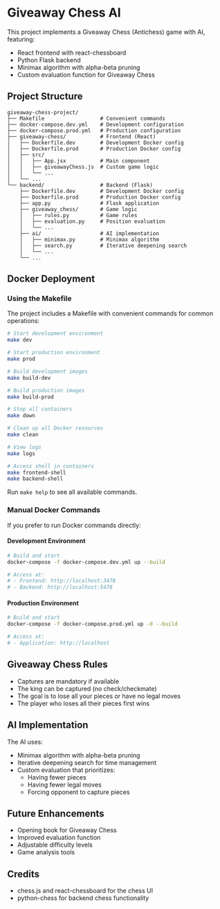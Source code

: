 # Giveaway Chess AI

This project implements a Giveaway Chess (Antichess) game with AI, featuring:
- React frontend with react-chessboard
- Python Flask backend
- Minimax algorithm with alpha-beta pruning
- Custom evaluation function for Giveaway Chess

## Project Structure

```
giveaway-chess-project/
├── Makefile                  # Convenient commands
├── docker-compose.dev.yml    # Development configuration
├── docker-compose.prod.yml   # Production configuration
├── giveaway-chess/           # Frontend (React)
│   ├── Dockerfile.dev        # Development Docker config
│   ├── Dockerfile.prod       # Production Docker config
│   ├── src/
│   │   ├── App.jsx           # Main component
│   │   ├── giveawayChess.js  # Custom game logic
│   │   └── ...
│   └── ...
└── backend/                  # Backend (Flask)
    ├── Dockerfile.dev        # Development Docker config
    ├── Dockerfile.prod       # Production Docker config
    ├── app.py                # Flask application
    ├── giveaway_chess/       # Game logic
    │   ├── rules.py          # Game rules
    │   ├── evaluation.py     # Position evaluation
    │   └── ...
    ├── ai/                   # AI implementation
    │   ├── minimax.py        # Minimax algorithm
    │   ├── search.py         # Iterative deepening search
    │   └── ...
    └── ...
```

## Docker Deployment

### Using the Makefile

The project includes a Makefile with convenient commands for common operations:

```bash
# Start development environment
make dev

# Start production environment
make prod

# Build development images
make build-dev

# Build production images
make build-prod

# Stop all containers
make down

# Clean up all Docker resources
make clean

# View logs
make logs

# Access shell in containers
make frontend-shell
make backend-shell
```

Run `make help` to see all available commands.

### Manual Docker Commands

If you prefer to run Docker commands directly:

#### Development Environment

```bash
# Build and start
docker-compose -f docker-compose.dev.yml up --build

# Access at:
# - Frontend: http://localhost:3478
# - Backend: http://localhost:5478
```

#### Production Environment

```bash
# Build and start
docker-compose -f docker-compose.prod.yml up -d --build

# Access at:
# - Application: http://localhost
```

## Giveaway Chess Rules

- Captures are mandatory if available
- The king can be captured (no check/checkmate)
- The goal is to lose all your pieces or have no legal moves
- The player who loses all their pieces first wins

## AI Implementation

The AI uses:
- Minimax algorithm with alpha-beta pruning
- Iterative deepening search for time management
- Custom evaluation that prioritizes:
  - Having fewer pieces
  - Having fewer legal moves
  - Forcing opponent to capture pieces

## Future Enhancements

- Opening book for Giveaway Chess
- Improved evaluation function
- Adjustable difficulty levels
- Game analysis tools

## Credits

- chess.js and react-chessboard for the chess UI
- python-chess for backend chess functionality